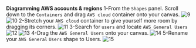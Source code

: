 **Diagramming AWS accounts & regions**
1-From the `Shapes` panel. Scroll down to the `Containers` and drag `AWS cloud` container onto your canvas.
![9](./image/9.png)
![10](./image/10.png)
2-Stretch your `AWS cloud` container to give yourself more room by dragging its corners.
![11](./image/11.png)
3-Search for `users` and locate `AWS General Users`
![12](./image/12.png)
![13](./image/13.png)
4-Drag the `AWS General Users` onto your canvas.
![14](./image/14.png)
5-Rename your `AWS General` `Users` shape to Users.
![15](./image/15.png)
